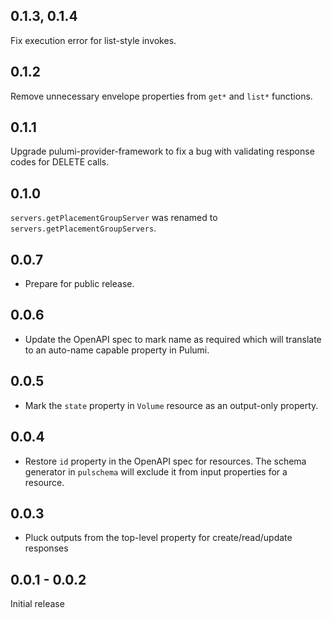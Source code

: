 ## 0.1.3, 0.1.4

Fix execution error for list-style invokes.

## 0.1.2

Remove unnecessary envelope properties from `get*` and `list*` functions.

## 0.1.1

Upgrade pulumi-provider-framework to fix a bug with validating response codes for DELETE calls.

## 0.1.0

`servers.getPlacementGroupServer` was renamed to `servers.getPlacementGroupServers`.

## 0.0.7

- Prepare for public release.

## 0.0.6

- Update the OpenAPI spec to mark name as required which will translate to an auto-name capable property in Pulumi.

## 0.0.5

- Mark the `state` property in `Volume` resource as an output-only property.

## 0.0.4

- Restore `id` property in the OpenAPI spec for resources. The schema generator in `pulschema` will exclude it from input properties for a resource.

## 0.0.3

- Pluck outputs from the top-level property for create/read/update responses

## 0.0.1 - 0.0.2

Initial release
